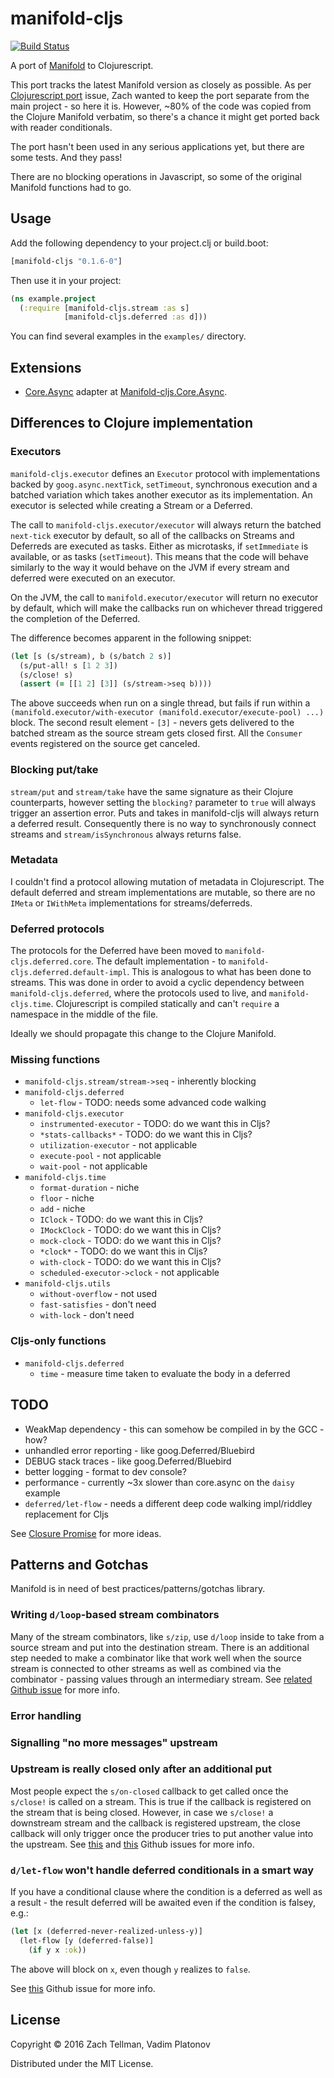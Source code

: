 # manifold-cljs

[![Build Status](https://travis-ci.org/dm3/manifold-cljs.png?branch=master)](https://travis-ci.org/dm3/manifold-cljs)

A port of [Manifold](https://github.com/ztellman/manifold) to Clojurescript.

This port tracks the latest Manifold version as closely as possible. As per
[Clojurescript port](https://github.com/ztellman/manifold/issues/2) issue, Zach
wanted to keep the port separate from the main project - so here it is.
However, ~80% of the code was copied from the Clojure Manifold verbatim, so
there's a chance it might get ported back with reader conditionals.

The port hasn't been used in any serious applications yet, but there are some
tests. And they pass!

There are no blocking operations in Javascript, so some of the original
Manifold functions had to go.

## Usage

Add the following dependency to your project.clj or build.boot:

```clojure
[manifold-cljs "0.1.6-0"]
```

Then use it in your project:

```clojure
(ns example.project
  (:require [manifold-cljs.stream :as s]
            [manifold-cljs.deferred :as d]))
```

You can find several examples in the `examples/` directory.

## Extensions

* [Core.Async](https://github.com/clojure/core.async) adapter at [Manifold-cljs.Core.Async](https://github.com/dm3/manifold-cljs.core.async).

## Differences to Clojure implementation

### Executors

`manifold-cljs.executor` defines an `Executor` protocol with implementations
backed by `goog.async.nextTick`, `setTimeout`, synchronous execution and a
batched variation which takes another executor as its implementation. An
executor is selected while creating a Stream or a Deferred.

The call to `manifold-cljs.executor/executor` will always return the batched
`next-tick` executor by default, so all of the callbacks on Streams and
Deferreds are executed as tasks. Either as microtasks, if `setImmediate` is
available, or as tasks (`setTimeout`). This means that the code will behave
similarly to the way it would behave on the JVM if every stream and deferred
were executed on an executor.

On the JVM, the call to `manifold.executor/executor` will return no executor by
default, which will make the callbacks run on whichever thread triggered the
completion of the Deferred.

The difference becomes apparent in the following snippet:

```clojure
(let [s (s/stream), b (s/batch 2 s)]
  (s/put-all! s [1 2 3])
  (s/close! s)
  (assert (= [[1 2] [3]] (s/stream->seq b))))
```

The above succeeds when run on a single thread, but fails if run within a
`(manifold.executor/with-executor (manifold.executor/execute-pool) ...)` block.
The second result element - `[3]` - nevers gets delivered to the batched stream
as the source stream gets closed first. All the `Consumer` events registered on
the source get canceled.

### Blocking put/take

`stream/put` and `stream/take` have the same signature as their Clojure
counterparts, however setting the `blocking?` parameter to `true` will always
trigger an assertion error. Puts and takes in manifold-cljs will always return
a deferred result.  Consequently there is no way to synchronously connect
streams and `stream/isSynchronous` always returns false.

### Metadata

I couldn't find a protocol allowing mutation of metadata in Clojurescript. The
default deferred and stream implementations are mutable, so there are no `IMeta`
or `IWithMeta` implementations for streams/deferreds.

### Deferred protocols

The protocols for the Deferred have been moved to
`manifold-cljs.deferred.core`. The default implementation - to
`manifold-cljs.deferred.default-impl`. This is analogous to what has been done to
streams.  This was done in order to avoid a cyclic dependency between
`manifold-cljs.deferred`, where the protocols used to live, and
`manifold-cljs.time`. Clojurescript is compiled statically and can't `require`
a namespace in the middle of the file.

Ideally we should propagate this change to the Clojure Manifold.

### Missing functions

* `manifold-cljs.stream/stream->seq` - inherently blocking
* `manifold-cljs.deferred`
    - `let-flow` - TODO: needs some advanced code walking
* `manifold-cljs.executor`
    - `instrumented-executor` - TODO: do we want this in Cljs?
    - `*stats-callbacks*` - TODO: do we want this in Cljs?
    - `utilization-executor` - not applicable
    - `execute-pool` - not applicable
    - `wait-pool` - not applicable
* `manifold-cljs.time`
    - `format-duration` - niche
    - `floor` - niche
    - `add` - niche
    - `IClock` - TODO: do we want this in Cljs?
    - `IMockClock` - TODO: do we want this in Cljs?
    - `mock-clock` - TODO: do we want this in Cljs?
    - `*clock*` - TODO: do we want this in Cljs?
    - `with-clock` - TODO: do we want this in Cljs?
    - `scheduled-executor->clock` - not applicable
* `manifold-cljs.utils`
    - `without-overflow` - not used
    - `fast-satisfies` - don't need
    - `with-lock` - don't need

### Cljs-only functions

* `manifold-cljs.deferred`
    - `time` - measure time taken to evaluate the body in a deferred

## TODO

* WeakMap dependency - this can somehow be compiled in by the GCC - how?
* unhandled error reporting - like goog.Deferred/Bluebird
* DEBUG stack traces - like goog.Deferred/Bluebird
* better logging - format to dev console?
* performance - currently ~3x slower than core.async on the `daisy` example
* `deferred/let-flow` - needs a different deep code walking impl/riddley replacement for Cljs

See [Closure Promise](https://github.com/google/closure-library/blob/master/closure/goog/promise/promise.js#L84) for more ideas.

## Patterns and Gotchas

Manifold is in need of best practices/patterns/gotchas library.

### Writing `d/loop`-based stream combinators

Many of the stream combinators, like `s/zip`, use `d/loop` inside to take from
a source stream and put into the destination stream. There is an additional
step needed to make a combinator like that work well when the source stream is
connected to other streams as well as combined via the combinator - passing
values through an intermediary stream. See [related Github
issue](https://github.com/ztellman/manifold/issues/87) for more info.

### Error handling

### Signalling "no more messages" upstream

### Upstream is really closed only after an additional put

Most people expect the `s/on-closed` callback to get called once the `s/close!`
is called on a stream. This is true if the callback is registered on the stream
that is being closed. However, in case we `s/close!` a downstream stream and
the callback is registered upstream, the close callback will only trigger once
the producer tries to put another value into the upstream. See
[this](https://github.com/ztellman/manifold/issues/82) and
[this](https://github.com/ztellman/manifold/issues/56) Github issues for more
info.

### `d/let-flow` won't handle deferred conditionals in a smart way

If you have a conditional clause where the condition is a deferred as well as a
result - the result deferred will be awaited even if the condition is falsey,
e.g.:

```clojure
(let [x (deferred-never-realized-unless-y)]
  (let-flow [y (deferred-false)]
    (if y x :ok))
```

The above will block on `x`, even though `y` realizes to `false`.

See [this](https://github.com/ztellman/manifold/issues/47) Github issue for more info.

## License

Copyright © 2016 Zach Tellman, Vadim Platonov

Distributed under the MIT License.
